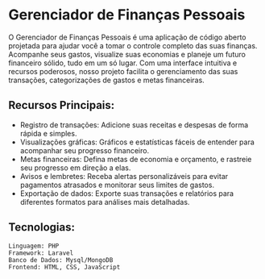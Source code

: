 # Gerenciador de Finanças Pessoais
O Gerenciador de Finanças Pessoais é uma aplicação de código aberto projetada para ajudar você a tomar o controle completo das suas finanças. Acompanhe seus gastos, visualize suas economias e planeje um futuro financeiro sólido, tudo em um só lugar. Com uma interface intuitiva e recursos poderosos, nosso projeto facilita o gerenciamento das suas transações, categorizações de gastos e metas financeiras.

## Recursos Principais:

- Registro de transações: Adicione suas receitas e despesas de forma rápida e simples.
- Visualizações gráficas: Gráficos e estatísticas fáceis de entender para acompanhar seu progresso financeiro.
- Metas financeiras: Defina metas de economia e orçamento, e rastreie seu progresso em direção a elas.
- Avisos e lembretes: Receba alertas personalizáveis para evitar pagamentos atrasados e monitorar seus limites de gastos.
- Exportação de dados: Exporte suas transações e relatórios para diferentes formatos para análises mais detalhadas.


## Tecnologias:
    Linguagem: PHP
    Framework: Laravel
    Banco de Dados: Mysql/MongoDB
    Frontend: HTML, CSS, JavaScript

